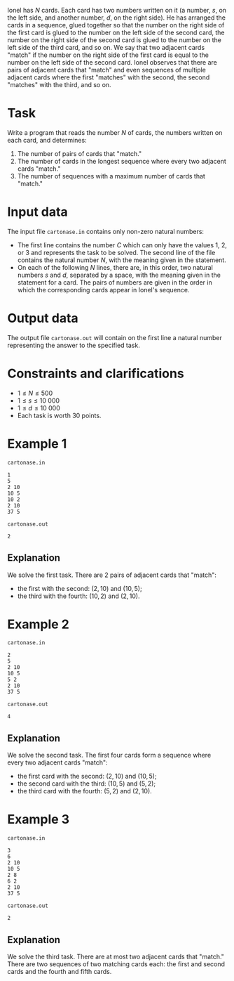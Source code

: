 Ionel has $N$ cards. Each card has two numbers written on it (a number, $s$, on the left side, and another number, $d$, on the right side). He has arranged the cards in a sequence, glued together so that the number on the right side of the first card is glued to the number on the left side of the second card, the number on the right side of the second card is glued to the number on the left side of the third card, and so on. We say that two adjacent cards "match" if the number on the right side of the first card is equal to the number on the left side of the second card. Ionel observes that there are pairs of adjacent cards that "match" and even sequences of multiple adjacent cards where the first "matches" with the second, the second "matches" with the third, and so on.

# Task
Write a program that reads the number $N$ of cards, the numbers written on each card, and determines:
1) The number of pairs of cards that "match."
2) The number of cards in the longest sequence where every two adjacent cards "match."
3) The number of sequences with a maximum number of cards that "match."

# Input data
The input file `cartonase.in` contains only non-zero natural numbers:
- The first line contains the number $C$ which can only have the values $1$, $2$, or $3$ and represents the task to be solved. The second line of the file contains the natural number $N$, with the meaning given in the statement.
- On each of the following $N$ lines, there are, in this order, two natural numbers $s$ and $d$, separated by a space, with the meaning given in the statement for a card. The pairs of numbers are given in the order in which the corresponding cards appear in Ionel's sequence.

# Output data
The output file `cartonase.out` will contain on the first line a natural number representing the answer to the specified task.

# Constraints and clarifications
- $1 \leq N \leq 500$
- $1 \leq s \leq 10\ 000$
- $1 \leq d \leq 10\ 000$
- Each task is worth 30 points.

# Example 1
`cartonase.in`
```
1
5
2 10
10 5
10 2
2 10
37 5
```
`cartonase.out`
```
2
```
## Explanation
We solve the first task.
There are $2$ pairs of adjacent cards that "match":
- the first with the second: $(2, 10)$ and $(10, 5)$;
- the third with the fourth: $(10, 2)$ and $(2, 10)$.

# Example 2
`cartonase.in`
```
2
5
2 10
10 5
5 2
2 10
37 5
```
`cartonase.out`
```
4
```
## Explanation
We solve the second task.
The first four cards form a sequence where every two adjacent cards "match":
- the first card with the second: $(2, 10)$ and $(10, 5)$;
- the second card with the third: $(10, 5)$ and $(5, 2)$;
- the third card with the fourth: $(5, 2)$ and $(2, 10)$.

# Example 3
`cartonase.in`
```
3
6
2 10
10 5
2 8
6 2
2 10
37 5
```
`cartonase.out`
```
2
```
## Explanation
We solve the third task.
There are at most two adjacent cards that "match."
There are two sequences of two matching cards each: the first and second cards and the fourth and fifth cards.